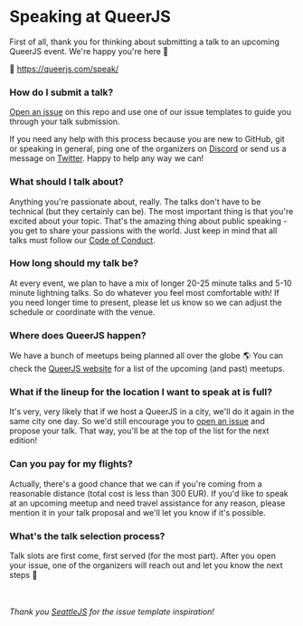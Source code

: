 # Speaking at QueerJS

First of all, thank you for thinking about submitting a talk to an upcoming QueerJS event. We're happy you're here :rainbow: 

:link: https://queerjs.com/speak/

### How do I submit a talk?

[Open an issue](https://github.com/queerjs/queerjs-talk-proposals/issues/new/choose) on this repo and use one of our issue templates to guide you through your talk submission.

If you need any help with this process because you are new to GitHub, git or speaking in general, ping one of the organizers on [Discord](https://discord.gg/jhMwNfK) or send us a message on [Twitter](https://twitter.com/QueerJS). Happy to help any way we can!

### What should I talk about?

Anything you're passionate about, really. The talks don't have to be technical (but they certainly can be). The most important thing is that you're excited about your topic. That's the amazing thing about public speaking - you get to share your passions with the world. Just keep in mind that all talks must follow our [Code of Conduct](https://queerjs.com/code-of-conduct/).

### How long should my talk be?

At every event, we plan to have a mix of longer 20-25 minute talks and 5-10 minute lightning talks. So do whatever you feel most comfortable with! If you need longer time to present, please let us know so we can adjust the schedule or coordinate with the venue.

### Where does QueerJS happen?

We have a bunch of meetups being planned all over the globe :earth_americas: You can check the [QueerJS website](https://queerjs.com/) for a list of the upcoming (and past) meetups. 

### What if the lineup for the location I want to speak at is full?

It's very, very likely that if we host a QueerJS in a city, we'll do it again in the same city one day. So we'd still encourage you to [open an issue](https://github.com/queerjs/queerjs-talk-proposals/issues/new/choose) and propose your talk. That way, you'll be at the top of the list for the next edition!

### Can you pay for my flights?

Actually, there's a good chance that we can if you're coming from a reasonable distance (total cost is less than 300 EUR). If you'd like to speak at an upcoming meetup and need travel assistance for any reason, please mention it in your talk proposal and we'll let you know if it's possible.

### What's the talk selection process?

Talk slots are first come, first served (for the most part). After you open your issue, one of the organizers will reach out and let you know the next steps :tada:

\
\
_Thank you [SeattleJS](https://github.com/seattlejs/) for the issue template inspiration!_
